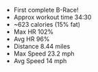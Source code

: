   * First complete B-Race!
  * Approx workout time 34:30
  * ~623 calories (15% fat)
  * Max HR 102%
  * Avg HR 96%
  * Distance 8.44 miles
  * Max Speed 23.2 mph
  * Avg Speed 14 mph